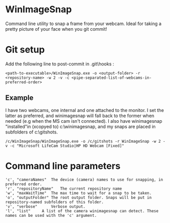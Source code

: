 # WinImageSnap
Command line utility to snap a frame from your webcam. Ideal for taking a pretty picture of your face when you git commit!

# Git setup
Add the following line to post-commit in <repositorydirectory>\.git\hooks :
```
<path-to-executable>/WinImageSnap.exe -o <output-folder> -r <repository-name> -w 2 -v -c <pipe-separated-list-of-webcams-in-preferred-order>
```
## Example
I have two webcams, one internal and one attached to the monitor. I set the latter as preferred, and winimagesnap will fall back to the former when needed (e.g when the MS cam isn't connected).
I also have winimagesnap "installed"in (xcopyed to) c:\winimagesnap, and my snaps are placed in subfolders of c:\gitshots.

```
/c/WinImageSnap/WinImageSnap.exe -o /c/gitshots -r WinImageSnap -w 2 -v -c "Microsoft LifeCam Studio|HP HD Webcam [Fixed]"
```

# Command line parameters
```
'c', "cameraNames"	The device (camera) names to use for snapping, in preferred order.
'r', "repositoryName"	The current repository name
'w', "maxWaitTime"	The max time to wait for a snap to be taken.
'o', "outputFolder"	The root output folder. Snaps will be put in repository-named subfolders of this folder.
'v', "verbose"		Verbose output.
'l', "list"		A list of the camera winimagesnap can detect. These names can be used with the 'c' argument.
```
